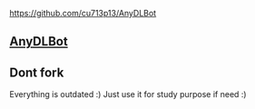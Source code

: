 https://github.com/cu713p13/AnyDLBot


## [AnyDLBot](https://telegram.dog/AnyDLBot)

## Dont fork 
Everything is outdated :)
Just use it for study purpose if need :)
